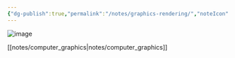 ```yaml
---
{"dg-publish":true,"permalink":"/notes/graphics-rendering/","noteIcon":"","created":"","updated":""}
---
```



![image](https://cdn.jsdelivr.net/gh/aaronmack/image-hosting@master/e/image.152uiessl800.webp)

[[notes/computer_graphics\|notes/computer_graphics]]
